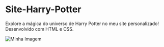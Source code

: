 # Site-Harry-Potter
<p>Explore a mágica do universo de Harry Potter no meu site personalizado! Desenvolvido com HTML e CSS.</p>

![Minha Imagem](./images/screen-capture)
